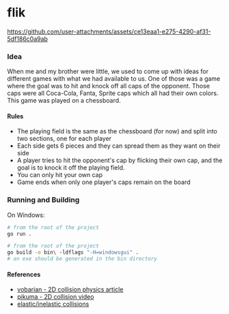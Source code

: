 # flik

https://github.com/user-attachments/assets/ce13eaa1-e275-4290-af31-5df186c0a9ab

### Idea

When me and my brother were little, we used to come up with ideas for different games with what we had available to us. One of those was a game where the goal was to hit and knock off all caps of the opponent. Those caps were all Coca-Cola, Fanta, Sprite caps which all had their own colors. This game was played on a chessboard.

#### Rules

- The playing field is the same as the chessboard (for now) and split into two sections, one for each player
- Each side gets 6 pieces and they can spread them as they want on their side
- A player tries to hit the opponent's cap by flicking their own cap, and the goal is to knock it off the playing field.
- You can only hit your own cap
- Game ends when only one player's caps remain on the board

### Running and Building

On Windows:

```sh
# from the root of the project
go run .
```

```sh
# from the root of the project
go build -o bin\ -ldflags "-H=windowsgui" .
# an exe should be generated in the bin directory 
```

#### References

- [vobarian - 2D collision physics article](https://www.vobarian.com/collisions/2dcollisions2.pdf)
- [pikuma - 2D collision video](https://www.youtube.com/watch?v=1L2g4ZqmFLQ)
- [elastic/inelastic collisions](https://www.youtube.com/watch?v=9YRgHikdcqs)
